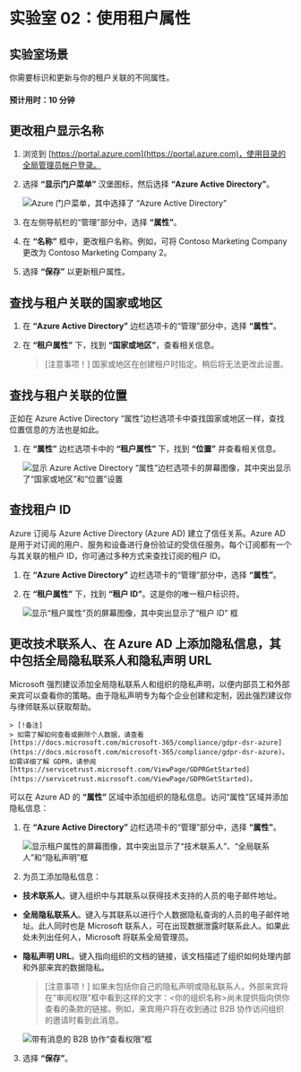 ﻿---
lab:
    title: '02 - 使用租户属性'
    learning path: '01'
    module: '模块 01 - 实现标识管理解决方案'
---

# 实验室 02：使用租户属性

## 实验室场景

你需要标识和更新与你的租户关联的不同属性。

#### 预计用时：10 分钟

## 更改租户显示名称

1. 浏览到 [https://portal.azure.com](https://portal.azure.com)，使用目录的全局管理员帐户登录。

1. 选择 **“显示门户菜单”** 汉堡图标，然后选择 **“Azure Active Directory”**。

    ![Azure 门户菜单，其中选择了 “Azure Active Directory”](./media/azure-portal-menu-aad.png)

1. 在左侧导航栏的“管理”部分中，选择 **“属性”**。

1. 在 **“名称”** 框中，更改租户名称。例如，可将 Contoso Marketing Company 更改为 Contoso Marketing Company 2。

1. 选择 **“保存”** 以更新租户属性。

## 查找与租户关联的国家或地区

1. 在 **“Azure Active Directory”** 边栏选项卡的“管理”部分中，选择 **“属性”**。

1. 在 **“租户属性”** 下，找到 **“国家或地区”**，查看相关信息。

    > [注意事项！]
    > 国家或地区在创建租户时指定。稍后将无法更改此设置。

## 查找与租户关联的位置

正如在 Azure Active Directory “属性”边栏选项卡中查找国家或地区一样，查找位置信息的方法也是如此。

1. 在 **“属性”** 边栏选项卡中的 **“租户属性”** 下，找到 **“位置”** 并查看相关信息。

    ![显示 Azure Active Directory “属性”边栏选项卡的屏幕图像，其中突出显示了“国家或地区”和“位置”设置](./media/azure-active-directory-properties-country-location.png)

## 查找租户 ID

Azure 订阅与 Azure Active Directory (Azure AD) 建立了信任关系。Azure AD 是用于对订阅的用户、服务和设备进行身份验证的受信任服务。每个订阅都有一个与其关联的租户 ID，你可通过多种方式来查找订阅的租户 ID。

1. 在 **“Azure Active Directory”** 边栏选项卡的“管理”部分中，选择 **“属性”**。

1. 在 **“租户属性”** 下，找到 **“租户 ID”**。这是你的唯一租户标识符。

    ![显示“租户属性”页的屏幕图像，其中突出显示了“租户 ID” 框](./media/portal-tenant-id.png)

## 更改技术联系人、在 Azure AD 上添加隐私信息，其中包括全局隐私联系人和隐私声明 URL

Microsoft 强烈建议添加全局隐私联系人和组织的隐私声明，以便内部员工和外部来宾可以查看你的策略。由于隐私声明专为每个企业创建和定制，因此强烈建议你与律师联系以获取帮助。

    > [!备注]
    > 如需了解如何查看或删除个人数据，请查看 [https://docs.microsoft.com/microsoft-365/compliance/gdpr-dsr-azure](https://docs.microsoft.com/microsoft-365/compliance/gdpr-dsr-azure)。如需详细了解 GDPR，请参阅 [https://servicetrust.microsoft.com/ViewPage/GDPRGetStarted](https://servicetrust.microsoft.com/ViewPage/GDPRGetStarted)。

可以在 Azure AD 的 **“属性”** 区域中添加组织的隐私信息。访问“属性”区域并添加隐私信息：

1. 在 **“Azure Active Directory”** 边栏选项卡的“管理”部分中，选择 **“属性”**。

    ![显示租户属性的屏幕图像，其中突出显示了“技术联系人”、“全局联系人”和“隐私声明”框](./media/properties-area.png)

1. 为员工添加隐私信息：

- **技术联系人**。键入组织中与其联系以获得技术支持的人员的电子邮件地址。

- **全局隐私联系人**。键入与其联系以进行个人数据隐私查询的人员的电子邮件地址。此人同时也是 Microsoft 联系人，可在出现数据泄露时联系此人。如果此处未列出任何人，Microsoft 将联系全局管理员。

- **隐私声明 URL**。键入指向组织的文档的链接，该文档描述了组织如何处理内部和外部来宾的数据隐私。

    > [注意事项！]
    > 如果未包括你自己的隐私声明或隐私联系人，外部来宾将在“审阅权限”框中看到这样的文字：\<你的组织名称\>尚未提供指向供你查看的条款的链接。例如，来宾用户将在收到通过 B2B 协作访问组织的邀请时看到此消息。

    ![带有消息的 B2B 协作“查看权限”框](./media/active-directory-no-privacy-statement-or-contact.png)

3. 选择 **“保存”**。
